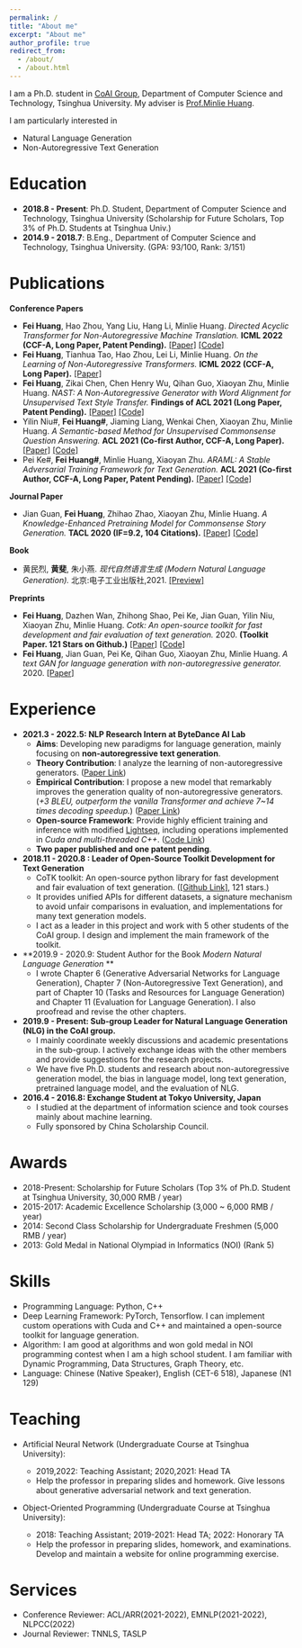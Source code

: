 ```yaml
---
permalink: /
title: "About me"
excerpt: "About me"
author_profile: true
redirect_from: 
  - /about/
  - /about.html
---
```


I am a Ph.D. student in [CoAI Group](http://coai.cs.tsinghua.edu.cn/), Department of Computer Science and Technology, Tsinghua University. My adviser is [Prof.Minlie Huang](http://coai.cs.tsinghua.edu.cn/hml).

I am particularly interested in

* Natural Language Generation
* Non-Autoregressive Text Generation

Education 
======

- **2018.8 - Present**: Ph.D. Student, Department of Computer Science and Technology, Tsinghua University (Scholarship for Future Scholars, Top 3% of Ph.D. Students at Tsinghua Univ.)
- **2014.9 - 2018.7**: B.Eng., Department of Computer Science and Technology, Tsinghua University. (GPA: 93/100, Rank: 3/151)

Publications
======

**Conference Papers**

* **Fei Huang**, Hao Zhou, Yang Liu, Hang Li, Minlie Huang. *Directed Acyclic Transformer for Non-Autoregressive Machine Translation.* **ICML 2022 (CCF-A, Long Paper, Patent Pending).** [[Paper]](https://arxiv.org/abs/2205.07459) [[Code]](https://github.com/thu-coai/DA-Transformer)
* **Fei Huang**, Tianhua Tao, Hao Zhou, Lei Li, Minlie Huang. *On the Learning of Non-Autoregressive Transformers.* **ICML 2022 (CCF-A, Long Paper).** [[Paper]](https://arxiv.org/abs/2206.05975)
* **Fei Huang**, Zikai Chen, Chen Henry Wu, Qihan Guo, Xiaoyan Zhu, Minlie Huang. *NAST: A Non-Autoregressive Generator with Word Alignment for Unsupervised Text Style Transfer.* **Findings of ACL 2021 (Long Paper, Patent Pending).** [[Paper]](https://aclanthology.org/2021.findings-acl.138/) [[Code]](https://github.com/thu-coai/NAST)
* Yilin Niu#, **Fei Huang#**, Jiaming Liang, Wenkai Chen, Xiaoyan Zhu, Minlie Huang. *A Semantic-based Method for Unsupervised Commonsense Question Answering.* **ACL 2021 (Co-first Author, CCF-A, Long Paper).** [[Paper]](https://aclanthology.org/2021.acl-long.237/) [[Code]](https://github.com/heyLinsir/Semantic-based-QA)
* Pei Ke#, **Fei Huang#**, Minlie Huang, Xiaoyan Zhu. *ARAML: A Stable Adversarial Training Framework for Text Generation.* **ACL 2021 (Co-first Author, CCF-A, Long Paper, Patent Pending).** [[Paper]](https://aclanthology.org/D19-1436/) [[Code]](https://github.com/kepei1106/ARAML)

**Journal Paper**

* Jian Guan, **Fei Huang**, Zhihao Zhao, Xiaoyan Zhu, Minlie Huang. *A Knowledge-Enhanced Pretraining Model for Commonsense Story Generation.* **TACL 2020 (IF=9.2, 104 Citations).**  [[Paper]](https://aclanthology.org/2020.tacl-1.7/) [[Code]](https://github.com/JianGuanTHU/CommonsenseStoryGen)

**Book**

* 黄民烈, **黄斐**, 朱小燕. *现代自然语言生成 (Modern Natural Language Generation).* 北京:电子工业出版社,2021. [[Preview]](https://github.com/thu-coai/NLG_book)

**Preprints**

* **Fei Huang**, Dazhen Wan, Zhihong Shao, Pei Ke, Jian Guan, Yilin Niu, Xiaoyan Zhu, Minlie Huang. *Cotk: An open-source toolkit for fast development and fair evaluation of text generation.* 2020. **(Toolkit Paper. 121 Stars on Github.)** [[Paper]](https://arxiv.org/pdf/2002.00583.pdf) [[Code]](https://github.com/thu-coai/cotk)
* **Fei Huang**, Jian Guan, Pei Ke, Qihan Guo, Xiaoyan Zhu, Minlie Huang. *A text GAN for language generation with non-autoregressive generator.* 2020. [[Paper]](https://openreview.net/pdf?id=wOI9hqkvu_)

Experience
======

- **2021.3 - 2022.5: NLP Research Intern at ByteDance AI Lab**
  - **Aims**: Developing new paradigms for language generation, mainly focusing on **non-autoregressive text generation**.
  - **Theory Contribution**: I analyze the learning of non-autoregressive generators. ([Paper Link](https://arxiv.org/abs/2206.05975))
  - **Empirical Contribution**: I propose a new model that remarkably improves the generation quality of non-autoregressive generators. (*+3 BLEU, outperform the vanilla Transformer and achieve 7~14 times decoding speedup.*)  ([Paper Link](https://arxiv.org/abs/2205.07459))
  - **Open-source Framework**: Provide highly efficient training and inference with modified [Lightseq](https://github.com/bytedance/lightseq), including operations implemented in *Cuda and multi-threaded C++*. ([Code Link](https://github.com/thu-coai/DA-Transformer))
  - **Two paper published and one patent pending**.
- **2018.11 - 2020.8 : Leader of Open-Source Toolkit Development for Text Generation**
  - CoTK toolkit: An open-source python library for fast development and fair evaluation of text generation. ([[Github Link]](https://github.com/thu-coai/cotk), 121 stars.)
  - It provides unified APIs for different datasets, a signature mechanism to avoid unfair comparisons in evaluation, and implementations for many text generation models.
  - I act as a leader in this project and work with 5 other students of the CoAI group. I design and implement the main framework of the toolkit. 
- **2019.9 - 2020.9:  Student Author for the Book *Modern Natural Language Generation* **
  - I wrote Chapter 6 (Generative Adversarial Networks for Language Generation), Chapter 7 (Non-Autoregressive Text Generation), and part of Chapter 10 (Tasks and Resources for Language Generation) and Chapter 11 (Evaluation for Language Generation). I also proofread and revise the other chapters.
- **2019.9 - Present: Sub-group Leader for Natural Language Generation (NLG) in the CoAI group.**
  - I mainly coordinate weekly discussions and academic presentations in the sub-group. I actively exchange ideas with the other members and provide suggestions for the research projects.
  - We have five Ph.D. students and research about non-autoregressive generation model, the bias in language model, long text generation, pretrained language model, and the evaluation of NLG.
- **2016.4 - 2016.8: Exchange Student at Tokyo University, Japan**
  - I studied at the department of information science and took courses mainly about machine learning.
  - Fully sponsored by China Scholarship Council.

Awards
=====

* 2018-Present: Scholarship for Future Scholars (Top 3% of Ph.D. Student at Tsinghua University, 30,000 RMB / year)
* 2015-2017: Academic Excellence Scholarship (3,000 ~ 6,000 RMB / year)
* 2014: Second Class Scholarship for Undergraduate Freshmen (5,000 RMB / year)
* 2013: Gold Medal in National Olympiad in Informatics (NOI) (Rank 5)

Skills
=====

* Programming Language: Python, C++
* Deep Learning Framework: PyTorch, Tensorflow. I can implement custom operations with Cuda and C++ and maintained a open-source toolkit for language generation.
* Algorithm: I am good at algorithms and won gold medal in NOI programming contest when I am a high school student. I am familiar with Dynamic Programming, Data Structures, Graph Theory, etc.
* Language: Chinese (Native Speaker), English (CET-6 518), Japanese (N1 129)

Teaching
=====

* Artificial Neural Network (Undergraduate Course at Tsinghua University):
	* 2019,2022: Teaching Assistant; 2020,2021: Head TA
	* Help the professor in preparing slides and homework. Give lessons about generative adversarial network and text generation.

* Object-Oriented Programming (Undergraduate Course at Tsinghua University):
	* 2018: Teaching Assistant; 2019-2021: Head TA; 2022: Honorary TA
	* Help the professor in preparing slides, homework, and examinations. Develop and maintain a website for online programming exercise.


Services
=====

* Conference Reviewer: ACL/ARR(2021-2022), EMNLP(2021-2022), NLPCC(2022)
* Journal Reviewer: TNNLS, TASLP



